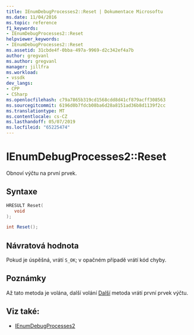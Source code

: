 ```yaml
---
title: IEnumDebugProcesses2::Reset | Dokumentace Microsoftu
ms.date: 11/04/2016
ms.topic: reference
f1_keywords:
- IEnumDebugProcesses2::Reset
helpviewer_keywords:
- IEnumDebugProcesses2::Reset
ms.assetid: 31cbde4f-0bba-497a-9969-d2c342ef4a7b
author: gregvanl
ms.author: gregvanl
manager: jillfra
ms.workload:
- vssdk
dev_langs:
- CPP
- CSharp
ms.openlocfilehash: c79a7865b319cd1568cdd8d41cf879acff308563
ms.sourcegitcommit: 6196d0b7fdcb08ba6d28a8151ad36b8d1139f2cc
ms.translationtype: MT
ms.contentlocale: cs-CZ
ms.lasthandoff: 05/07/2019
ms.locfileid: "65225474"
---
```

# <a name="ienumdebugprocesses2reset"></a>IEnumDebugProcesses2::Reset
Obnoví výčtu na první prvek.

## <a name="syntax"></a>Syntaxe

```cpp
HRESULT Reset(
   void
);
```

```csharp
int Reset();
```

## <a name="return-value"></a>Návratová hodnota
 Pokud je úspěšná, vrátí `S_OK`; v opačném případě vrátí kód chyby.

## <a name="remarks"></a>Poznámky
 Až tato metoda je volána, další volání [Další](../../../extensibility/debugger/reference/ienumdebugprocesses2-next.md) metoda vrátí první prvek výčtu.

## <a name="see-also"></a>Viz také:
- [IEnumDebugProcesses2](../../../extensibility/debugger/reference/ienumdebugprocesses2.md)